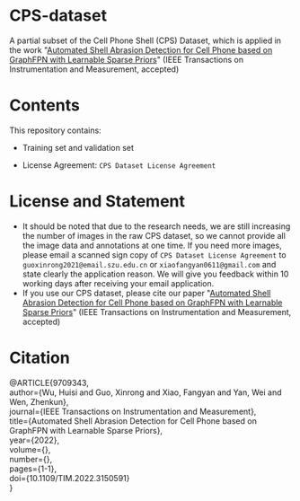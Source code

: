 # CPS-dataset
A partial subset of the Cell Phone Shell (CPS) Dataset, which is applied in the work "[Automated Shell Abrasion Detection for Cell Phone based on GraphFPN with Learnable Sparse Priors](https://ieeexplore.ieee.org/document/9709343)" (IEEE Transactions on Instrumentation and Measurement, accepted)

# Contents
This repository contains:
* Training set and validation set
<!-- * Corresponding annotation JSON files with two annotation formats: <br>
 	* the coco format: `annotation_coco.json` <br>
 	* the VIA format (generated by VGG Image Annotator): `via_region_data.json` -->
* License Agreement: `CPS Dataset License Agreement`

# License and Statement
* It should be noted that due to the research needs, we are still increasing the number of images in the raw CPS dataset, so we cannot provide all the image data and annotations at one time. If you need more images, please email a scanned sign copy of `CPS Dataset License Agreement` to `guoxinrong2021@email.szu.edu.cn` or `xiaofangyan0611@gmail.com` and state clearly the application reason. We will give you feedback within 10 working days after receiving your email application.
* If you use our CPS dataset, please cite our paper "[Automated Shell Abrasion Detection for Cell Phone based on GraphFPN with Learnable Sparse Priors](https://ieeexplore.ieee.org/document/9709343)" (IEEE Transactions on Instrumentation and Measurement, accepted)

# Citation
@ARTICLE{9709343,<br>
  author={Wu, Huisi and Guo, Xinrong and Xiao, Fangyan and Yan, Wei and Wen, Zhenkun},<br>
  journal={IEEE Transactions on Instrumentation and Measurement}, <br>
  title={Automated Shell Abrasion Detection for Cell Phone based on GraphFPN with Learnable Sparse Priors}, <br>
  year={2022},<br>
  volume={},<br>
  number={},<br>
  pages={1-1},<br>
  doi={10.1109/TIM.2022.3150591}<br>
}<br>
